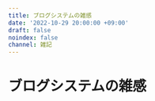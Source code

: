 ```yaml
---
title: ブログシステムの雑感
date: '2022-10-29 20:00:00 +09:00'
draft: false
noindex: false
channel: 雑記
---
```

# ブログシステムの雑感
